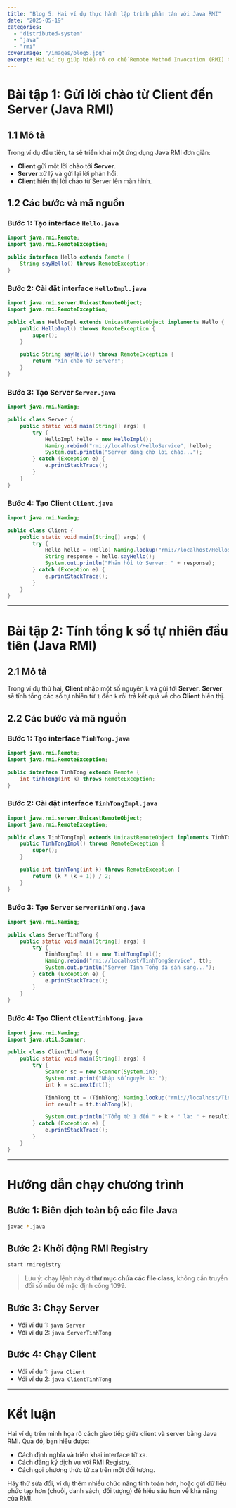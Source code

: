 ```yaml
---
title: "Blog 5: Hai ví dụ thực hành lập trình phân tán với Java RMI"
date: "2025-05-19"
categories:
  - "distributed-system"
  - "java"
  - "rmi"
coverImage: "/images/blog5.jpg"
excerpt: Hai ví dụ giúp hiểu rõ cơ chế Remote Method Invocation (RMI) trong Java gửi lời chào và tính tổng số tự nhiên từ xa.
---
```


# Bài tập 1: Gửi lời chào từ Client đến Server (Java RMI)

## 1.1 Mô tả

Trong ví dụ đầu tiên, ta sẽ triển khai một ứng dụng Java RMI đơn giản:

- **Client** gửi một lời chào tới **Server**.
- **Server** xử lý và gửi lại lời phản hồi.
- **Client** hiển thị lời chào từ Server lên màn hình.

## 1.2 Các bước và mã nguồn

### Bước 1: Tạo interface `Hello.java`

```java
import java.rmi.Remote;
import java.rmi.RemoteException;

public interface Hello extends Remote {
    String sayHello() throws RemoteException;
}
```

### Bước 2: Cài đặt interface `HelloImpl.java`

```java
import java.rmi.server.UnicastRemoteObject;
import java.rmi.RemoteException;

public class HelloImpl extends UnicastRemoteObject implements Hello {
    public HelloImpl() throws RemoteException {
        super();
    }

    public String sayHello() throws RemoteException {
        return "Xin chào từ Server!";
    }
}
```

### Bước 3: Tạo Server `Server.java`

```java
import java.rmi.Naming;

public class Server {
    public static void main(String[] args) {
        try {
            HelloImpl hello = new HelloImpl();
            Naming.rebind("rmi://localhost/HelloService", hello);
            System.out.println("Server đang chờ lời chào...");
        } catch (Exception e) {
            e.printStackTrace();
        }
    }
}
```

### Bước 4: Tạo Client `Client.java`

```java
import java.rmi.Naming;

public class Client {
    public static void main(String[] args) {
        try {
            Hello hello = (Hello) Naming.lookup("rmi://localhost/HelloService");
            String response = hello.sayHello();
            System.out.println("Phản hồi từ Server: " + response);
        } catch (Exception e) {
            e.printStackTrace();
        }
    }
}
```

---

# Bài tập 2: Tính tổng k số tự nhiên đầu tiên (Java RMI)

## 2.1 Mô tả

Trong ví dụ thứ hai, **Client** nhập một số nguyên `k` và gửi tới **Server**. **Server** sẽ tính tổng các số tự nhiên từ `1` đến `k` rồi trả kết quả về cho **Client** hiển thị.

## 2.2 Các bước và mã nguồn

### Bước 1: Tạo interface `TinhTong.java`

```java
import java.rmi.Remote;
import java.rmi.RemoteException;

public interface TinhTong extends Remote {
    int tinhTong(int k) throws RemoteException;
}
```

### Bước 2: Cài đặt interface `TinhTongImpl.java`

```java
import java.rmi.server.UnicastRemoteObject;
import java.rmi.RemoteException;

public class TinhTongImpl extends UnicastRemoteObject implements TinhTong {
    public TinhTongImpl() throws RemoteException {
        super();
    }

    public int tinhTong(int k) throws RemoteException {
        return (k * (k + 1)) / 2;
    }
}
```

### Bước 3: Tạo Server `ServerTinhTong.java`

```java
import java.rmi.Naming;

public class ServerTinhTong {
    public static void main(String[] args) {
        try {
            TinhTongImpl tt = new TinhTongImpl();
            Naming.rebind("rmi://localhost/TinhTongService", tt);
            System.out.println("Server Tính Tổng đã sẵn sàng...");
        } catch (Exception e) {
            e.printStackTrace();
        }
    }
}
```

### Bước 4: Tạo Client `ClientTinhTong.java`

```java
import java.rmi.Naming;
import java.util.Scanner;

public class ClientTinhTong {
    public static void main(String[] args) {
        try {
            Scanner sc = new Scanner(System.in);
            System.out.print("Nhập số nguyên k: ");
            int k = sc.nextInt();

            TinhTong tt = (TinhTong) Naming.lookup("rmi://localhost/TinhTongService");
            int result = tt.tinhTong(k);

            System.out.println("Tổng từ 1 đến " + k + " là: " + result);
        } catch (Exception e) {
            e.printStackTrace();
        }
    }
}
```

---

# Hướng dẫn chạy chương trình

## Bước 1: Biên dịch toàn bộ các file Java

```bash
javac *.java
```

## Bước 2: Khởi động RMI Registry

```bash
start rmiregistry
```

> Lưu ý: chạy lệnh này ở **thư mục chứa các file class**, không cần truyền đối số nếu để mặc định cổng 1099.

## Bước 3: Chạy Server

- Với ví dụ 1: `java Server`
- Với ví dụ 2: `java ServerTinhTong`

## Bước 4: Chạy Client

- Với ví dụ 1: `java Client`
- Với ví dụ 2: `java ClientTinhTong`

---

# Kết luận

Hai ví dụ trên minh họa rõ cách giao tiếp giữa client và server bằng Java RMI. Qua đó, bạn hiểu được:

- Cách định nghĩa và triển khai interface từ xa.
- Cách đăng ký dịch vụ với RMI Registry.
- Cách gọi phương thức từ xa trên một đối tượng.

Hãy thử sửa đổi, ví dụ thêm nhiều chức năng tính toán hơn, hoặc gửi dữ liệu phức tạp hơn (chuỗi, danh sách, đối tượng) để hiểu sâu hơn về khả năng của RMI.
